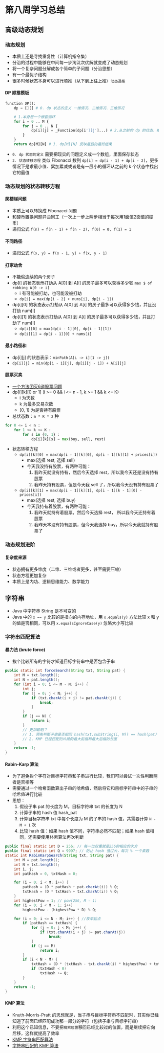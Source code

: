 # 第八周学习总结

## 高级动态规划

### 动态规划

- 本质上还是寻找重复性（计算机指令集）
- 分治的过程中能够在中间每一步淘汰次优解就变成了动态规划
- 将一个复杂问题分解成各个简单的子问题（分治思想）
- 有一个最优子结构
- 很多时候状态本身可以进行顺推（从下到上往上推）`动态递推`

#### DP 顺推模板

```python
function DP():
    dp = [][] # 0. dp 状态的定义 一维情况、二维情况、三维情况

    # 1.本身是一个嵌套循环
    for i = 0 .. M {
        for j = 0 .. N {
            dp[i][j] = _Function(dp[i'][j']...) # 2.从之前的 dp 的状态，推到最新的 dp[i][j] 的状态
        }
    }
    return dp[M][N] # 3. dp[M][N] 反映最后的最终结果
```

- `0. dp 状态的定义` 需要把现实的问题定义成一个数组，里面保存状态
- `2. 状态转移方程` 类似 Fibonacci 数列 `dp[i] = dp[i - 1] + dp[i - 2]`，更多情况下是求最小值、累加累减或者是有一层小的循环从之前的 k 个状态中找出它的最值

### 动态规划的状态转移方程

#### 爬楼梯问题

- 本质上可以转换成 Fibonacci 问题
- 和硬币置换问题异曲同工（一次上一步上两步相当于每次用1面值2面值的硬币）
- 递归公式 `f(n) = f(n - 1) + f(n - 2), f(0) = 0, f(1) = 1`

#### 不同路径
  
- 递归公式 `f(x, y) = f(x - 1, y) + f(x, y - 1)`

#### 打家劫舍

- 不能偷连续的两个房子
- dp[i] 的状态表示打劫从 A[0] 到 A[i] 的房子最多可以获得多少钱 `max $ of robbing A[0 -> i]`
  - i 有可能被打劫，也可能没被打劫
  - `dp[i] = max(dp[i - 2] + nums[i], dp[i - 1])`
- dp[i][0] 的状态表示打劫从 A[0] 到 A[i] 的房子最多可以获得多少钱，并且没打劫 num[i]
- dp[i][1] 的状态表示打劫从 A[0] 到 A[i] 的房子最多可以获得多少钱，并且打劫了 num[i]
  - `dp[i][0] = max(dp[i - 1][0], dp[i - 1][1])`
  - `dp[i][1] = dp[i - 1][0] + nums[i]`

#### 最小路径和

- dp[i][j] 的状态表示：`minPath(A[i -> i][1 -> j])`
- `dp[i][j] = min(dp[i - 1][j], dp[i][j - 1]) + A[i][j]`

#### 股票买卖

- [一个方法团灭6道股票问题](https://leetcode-cn.com/problems/best-time-to-buy-and-sell-stock/solution/yi-ge-fang-fa-tuan-mie-6-dao-gu-piao-wen-ti-by-l-3/)
- dp[i][k][0 or 1] (i >= 0 && i <= n - 1, k >= 1 && k <= K)
  - i 为天数
  - k 为最多交易次数
  - [0, 1] 为是否持有股票
- 总状态数：`n * K * 2` 种

```python
for 0 <= i < n :
    for 1 <= k <= K :
        for s in {0, 1} :
            dp[i][k][s] = max(buy, sell, rest)
```

- 状态转移方程
  - `dp[i][k][0] = max(dp[i - 1][k][0], dp[i - 1][k][1] + prices[i])`
    - max(选择 rest, 选择 sell)
    - 今天我没持有股票，有两种可能：
      1. 我昨天就没有持有，然后今天选择 rest，所以我今天还是没有持有股票
      2. 我昨天持有股票，但是今天我 sell 了，所以我今天没有持有股票了
  - `dp[i][k][1] = max(dp[i - 1][k][1], dp[i - 1][k - 1][0] - prices[i])`
    - max(选择 rest, 选择 buy)
    - 今天我持有着股票，有两种可能：
      1. 我昨天就持有着股票，然后今天选择 rest， 所以我今天还持有着股票
      2. 我昨天本没有持有股票，但今天我选择 buy，所以今天我就持有股票了

### 动态规划进阶

#### 复杂度来源

- 状态拥有更多维度（二维、三维或者更多，甚至需要压缩）
- 状态方程更加复杂
- 本质上是内功、逻辑思维能力、数学能力

## 字符串

- Java 中字符串 String 是不可变的
- Java 中的 `x == y` 比较的是指向的内存地址，用 `x.equals(y)` 方法比较 x 和 y 的值是否相同，可以用 `x.equalsIgnoreCase(y)` 忽略大小写比较

### 字符串匹配算法

#### 暴力法 (brute force)

- 挨个比较所有的字符才知道目标字符串中是否包含子串

```java
public static int forceSearch(String txt, String pat) {
    int M = txt.length();
    int N = pat.length();
    for (int i = 0; i <= M - N; i++) {
        int j;
        for (j = 0; j < N; j++) {
            if (txt.charAt(i + j) != pat.charAt(j)) {
                break;
            }
        }
        if (j == N) {
            return i;
        }
        // 更加聪明？
        // 1. 预先判断子串是否相同 hash(txt.subString(i, M)) == hash(pat)
        // 2. KMP 已经匹配的片段的最大前缀和最大后缀的长度
    }
    return -1;
}
```

#### Rabin-Karp 算法

- 为了避免挨个字符对目标字符串和子串进行比较，我们可以尝试一次性判断两者是否相等
- 需要通过一个哈希函数算出子串的哈希值，然后将它和目标字符串中的子串的哈希值进行比较
- 思想：
  1. 假设子串 pat 的长度为 M，目标字符串 txt 的长度为 N
  2. 计算子串的 hash 值 hash_pat
  3. 计算目标字符串 txt 中每个长度为 M 的子串的 hash 值，共需要计算 `N - M + 1` 次
  4. 比较 hash 值：如果 hash 值不同，字符串必然不匹配；如果 hash 值相同，还需要使用朴素算法再次判断

```java
public final static int D = 256; // 每一位权重就是256的相应的次方
public final static int Q = 9997; // 防止 hash 值过大，每次 % 一个素数
static int RabinKarpSearch(String txt, String pat) {
    int M = pat.length();
    int N = txt.length();
    int i, j;
    int patHash = 0, txtHash = 0;

    for (i = 0; i < M; i++) {
        patHash = (D * patHash + pat.charAt(i)) % Q;
        txtHash = (D * txtHash + txt.charAt(i)) % Q;
    }
    int highestPow = 1; // pow(256, M - 1)
    for (i = 0; i < M - 1; i++)
        highestPow - (highestPow * D) % Q;

    for (i = 0; i <= N - M; i++) { //枚举起点
        if (patHash == txtHash) {
            for (j = 0; j < M; j++) {
                if (txt.charAt(i + j) != pat.charAt(j))
                    break;
            }
            if (j == M)
                return i;
        }
        if (i < N - M) {
            txtHash = (D * (txtHash - txt.charAt(i) * highestPow) + txt.charAt(i + M)) % Q;
            if (txtHash < 0)
                txtHash += Q;
        }
    }
    return -1;
}
```

#### KMP 算法

- Knuth-Morris-Pratt 的思想就是，当子串与目标字符串不匹配时，其实你已经知道了前面已经匹配成功那一部分的字符（包括子串与目标字符串）
- 利用这个已知信息，不要把`搜索位置`移回已经比较过的位置，而是继续把它向后移，这样就提高了效率
- [KMP 字符串匹配算法](https://www.bilibili.com/video/av11866460)
- [字符串匹配的 KMP 算法](http://www.ruanyifeng.com/blog/2013/05/Knuth%E2%80%93Morris%E2%80%93Pratt_algorithm.html)
